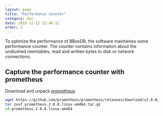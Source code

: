 ```yaml
---
layout: page
title: "Performance counter"
category: doc
date: 2016-12-12 22:46:12
order: 2
---
```


To optimize the performance of BBoxDB, the software maintaines some performance counter. The counter contains information about the undlushed memtables, read and written bytes to disk or network connections. 

## Capture the performance counter with prometheus
Download and unpack [prometheus](https://prometheus.io)

```bash
wget https://github.com/prometheus/prometheus/releases/download/v2.0.0/prometheus-2.0.0.linux-amd64.tar.gz
tar zxvf prometheus-2.0.0.linux-amd64.tar.gz
cd prometheus-2.0.0.linux-amd64
```
